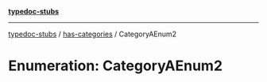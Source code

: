 [**typedoc-stubs**](../../index.md)

***

[typedoc-stubs](../../modules.md) / [has-categories](../index.md) / CategoryAEnum2

# Enumeration: CategoryAEnum2

